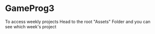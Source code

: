 # GameProg3
 
To access weekly projects
Head to the root "Assets" Folder and you can see which week's project
